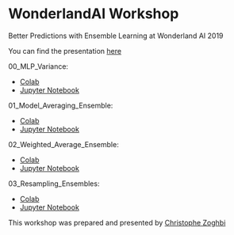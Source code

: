 # WonderlandAI Workshop
Better Predictions with Ensemble Learning at Wonderland AI 2019

You can find the presentation [here](https://drive.google.com/open?id=1VRLpE7Cf7eRVdG071y9Zmvgi0Fnl7l_o)

00_MLP_Variance:
* [Colab](https://colab.research.google.com/drive/1Ass7OHu4AEhrlxufKAU8U1Xem2mLuNA3)
* [Jupyter Notebook](./notebooks/00_MLP_Variance.ipynb)


01_Model_Averaging_Ensemble:
* [Colab](https://colab.research.google.com/drive/1GQ46ibWJlY_2N5NfNN5vsakKR45CrYSd)
* [Jupyter Notebook](./notebooks/01_Model_Averaging_Ensemble.ipynb)


02_Weighted_Average_Ensemble:
* [Colab](https://colab.research.google.com/drive/1me1uKXhtF8BERqX5OqhCCAiMph_vJnKx)
* [Jupyter Notebook](./notebooks/02_Weighted_Average_Ensemble.ipynb)


03_Resampling_Ensembles:
* [Colab](https://colab.research.google.com/drive/1mZuehC6l22zsvusIHzofuimqMjLJBgR0)
* [Jupyter Notebook](./notebooks/03_Resampling_Ensembles.ipynb)


This workshop was prepared and presented by [Christophe Zoghbi](https://www.linkedin.com/in/christophezoghbi/)

